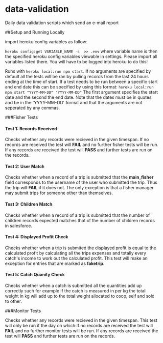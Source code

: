 # data-validation
Daily data validation scripts which send an e-mail report



##Setup and Running Locally

import heroku config variables as follow:

`heroku config:get VARIABLE_NAME -s  >> .env`
where variable name is then the specified heroku config variables viewable in settings. Please import all variables listed there.
You will have to be logged into heroku to do this!

Runs with `heroku local:run npm start`. If no arguments are specified by default all the tests will be ran by pulling records from the last 24 hours ending at the time of start. If a test needs to be run between a specific start and end date this can be specified by using this format: `heroku local:run npm start "YYYY-MM-DD" "YYYY-MM-DD"` The first argument specifies the start date and the second the end date. Note that the dates must be in quotes and be in the 'YYYY-MM-DD' format and that the arguments are not seperated by any commas. 

###Fisher Tests

#### Test 1: Records Received

Checks whether any records were recieved in the given timespan. If no records are received the test will **FAIL** and no further fisher tests will be run. If any records are received the test will **PASS** and further tests are run on the records.

#### Test 2: User Match

Checks whether when a record of a trip is submitted that the **main_fisher** field corresponds to the username of the user who submitted the trip. Thus the trip will **FAIL** if it does not. The only exception is that a fisher manager may submit trips for someone other than themselves.

#### Test 3: Children Match

Checks whether when a record of a trip is submitted that the number of children records expected matches that of the number of children records in salesforce.

#### Test 4: Displayed Profit Check

Checks whether when a trip is submited the displayed profit is equal to the calculated profit by calculating all the trips expenses and totally every catch's income to work out the calculated profit. This test will make an exception for entries that are marked as
**faketrip**.

#### Test 5: Catch Quanity Check

Checks whether when a catch is submitted all the quantities add up correctly such for example if the catch is measured in per kg the total weight in kg will add up to the total weight allocated to coop, self and sold to other.

###Monitor Tests

Checks whether any records were recieved in the given timespan. This test will only be run if the day on which If no records are received the test will **FAIL** and no further monitor tests will be run. If any records are received the test will **PASS** and further tests are run on the records.
